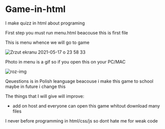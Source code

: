 # Game-in-html

I make quizz in html about programing

First step you must run menu.html beacouse this is first file

This is menu whence we will go to game 

![Zrzut ekranu 2021-05-17 o 23 58 33](https://user-images.githubusercontent.com/76879087/118562011-39dbf700-b76c-11eb-9b50-a9e9fce51137.png)

Photo in menu is a gif so if you open this on your PC/MAC

![roz-img](https://user-images.githubusercontent.com/76879087/117876322-8b374280-b2a3-11eb-8f21-2f3ddadd5826.png)

Qeuestions is in Polish leanguage beacouse i make this game to school maybe in future i change this

The things that I will give will improve:
- add on host and everyone can open this game whitout download many files

I never before programming in html/css/js so dont hate me for weak code 
